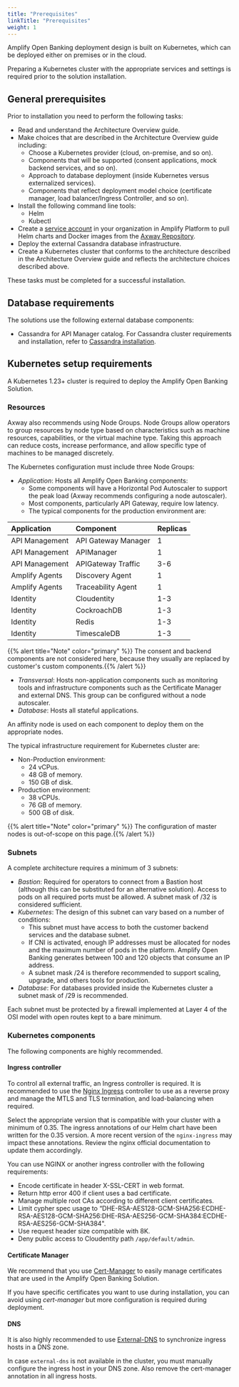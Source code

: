 ```yaml
---
title: "Prerequisites"
linkTitle: "Prerequisites"
weight: 1
---
```


Amplify Open Banking deployment design is built on Kubernetes, which can be deployed either on premises or in the cloud.

Preparing a Kubernetes cluster with the appropriate services and settings is required prior to the solution installation.

## General prerequisites

Prior to installation you need to perform the following tasks:

* Read and understand the Architecture Overview guide.
* Make choices that are described in the Architecture Overview guide including:
    * Choose a Kubernetes provider (cloud, on-premise, and so on).
    * Components that will be supported (consent applications, mock backend services, and so on).
    * Approach to database deployment (inside Kubernetes versus externalized services).
    * Components that reflect deployment model choice (certificate manager, load balancer/Ingress Controller, and so on).
* Install the following command line tools:
    * Helm
    * Kubectl
* Create a [service account](https://docs.axway.com/bundle/platform-management/page/docs/management_guide/organizations/managing_organizations/managing_service_accounts/index.html) in your organization in Amplify Platform to pull Helm charts and Docker images from the [Axway Repository](https://repository.axway.com/).
* Deploy the external Cassandra database infrastructure.
* Create a Kubernetes cluster that conforms to the architecture described in the Architecture Overview guide and reflects the architecture choices described above.

These tasks must be completed for a successful installation.

## Database requirements

The solutions use the following external database components:

* Cassandra for API Manager catalog. For Cassandra cluster requirements and installation, refer to [Cassandra installation](https://docs.axway.com/bundle/axway-open-docs/page/docs/apim_installation/apigtw_install/install_cassandra/index.html).

## Kubernetes setup requirements

A Kubernetes 1.23+ cluster is required to deploy the Amplify Open Banking Solution.

### Resources

Axway also recommends using Node Groups. Node Groups allow operators to group resources by node type based on characteristics such as machine resources, capabilities, or the virtual machine type. Taking this approach can reduce costs, increase performance, and allow specific type of machines to be managed discretely.

The Kubernetes configuration must include three Node Groups:

* *Application*: Hosts all Amplify Open Banking components:
    * Some components will have a Horizontal Pod Autoscaler to support the peak load (Axway recommends configuring a node autoscaler).
    * Most components, particularly API Gateway, require low latency.
    * The typical components for the production environment are:

| Application   | Component                             | Replicas  |
|:------------- |:------------------------------------- |:--------- |
| API Management  | API Gateway Manager | 1 |
| API Management  | APIManager | 1 |
| API Management  | APIGateway Traffic | 3-6 |
| Amplify Agents  | Discovery Agent  | 1 |
| Amplify Agents  | Traceability Agent  | 1 |
| Identity  | Cloudentity | 1-3 |
| Identity  | CockroachDB | 1-3 |
| Identity  | Redis | 1-3 |
| Identity  | TimescaleDB | 1-3 |

{{% alert title="Note" color="primary" %}} The consent and backend components are not considered here, because they usually are replaced by customer's custom components.{{% /alert %}}

* *Transversal*: Hosts non-application components such as monitoring tools and infrastructure components such as the Certificate Manager and external DNS. This group can be configured without a node autoscaler.
* *Database*: Hosts all stateful applications.

An affinity node is used on each component to deploy them on the appropriate nodes.

The typical infrastructure requirement for Kubernetes cluster are:

* Non-Production environment:
    * 24 vCPus.
    * 48 GB of memory.
    * 150 GB of disk.
* Production environment:
    * 38 vCPUs.
    * 76 GB of memory.
    * 500 GB of disk.  

{{% alert title="Note" color="primary" %}} The configuration of master nodes is out-of-scope on this page.{{% /alert %}}

### Subnets

A complete architecture requires a minimum of 3 subnets:

* *Bastion*: Required for operators to connect from a Bastion host (although this can be substituted for an alternative solution). Access to pods on all required ports must be allowed. A subnet mask of /32 is considered sufficient.
* *Kubernetes*: The design of this subnet can vary based on a number of conditions:
    * This subnet must have access to both the customer backend services and the database subnet.
    * If CNI is activated, enough IP addresses must be allocated for nodes and the maximum number of pods in the platform. Amplify Open Banking generates between 100 and 120 objects that consume an IP address.
    * A subnet mask /24 is therefore recommended to support scaling, upgrade, and others tools for production.
* *Database*: For databases provided inside the Kubernetes cluster a subnet mask of /29 is recommended.

Each subnet must be protected by a firewall implemented at Layer 4 of the OSI model with open routes kept to a bare minimum.

### Kubernetes components

The following components are highly recommended.

#### Ingress controller

To control all external traffic, an Ingress controller is required. It is recommended to use the [Nginx Ingress](https://github.com/kubernetes/ingress-nginx/tree/main/charts/ingress-nginx) controller to use as a reverse proxy and manage the MTLS and TLS termination, and load-balancing when required.

Select the appropriate version that is compatible with your cluster with a minimum of 0.35. The ingress annotations of our Helm chart have been written for the 0.35 version. A more recent version of the `nginx-ingress` may impact these  annotations. Review the nginx official documentation to update them accordingly.

You can use NGINX or another ingress controller with the following requirements:

* Encode certificate in header X-SSL-CERT in web format.
* Return http error 400 if client uses a bad certificate.
* Manage multiple root CAs according to different client certificates.
* Limit cypher spec usage to “DHE-RSA-AES128-GCM-SHA256:ECDHE-RSA-AES128-GCM-SHA256:DHE-RSA-AES256-GCM-SHA384:ECDHE-RSA-AES256-GCM-SHA384".
* Use request header size compatible with 8K.
* Deny public access to Cloudentity path `/app/default/admin`.

#### Certificate Manager

We recommend that you use [Cert-Manager](https://github.com/jetstack/cert-manager/tree/master/deploy/charts/cert-manager) to easily manage certificates that are used in the Amplify Open Banking Solution.

If you have specific certificates you want to use during installation, you can avoid using *cert-manager* but more configuration is required during deployment.

#### DNS

It is also highly recommended to use [External-DNS](https://github.com/bitnami/charts/tree/master/bitnami/external-dns) to synchronize ingress hosts in a DNS zone.

In case `external-dns` is not available in the cluster, you must manually configure the ingress host in your DNS zone. Also remove the cert-manager annotation in all ingress hosts.

<!--
Axway uses the Externally Managed Topology (EMT) approach for scaling so instances can be managed by Kubernetes.

Read [our guide](https://docs.axway.com/bundle/axway-open-docs/page/docs/apim_installation/apigw_containers/container_getstarted/index.html) on using EMT for further details.
-->
